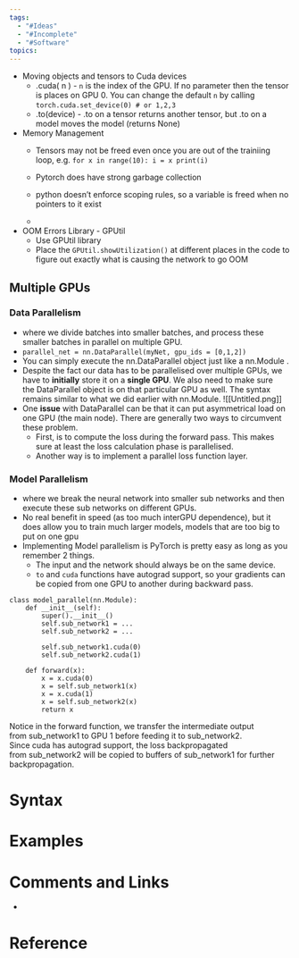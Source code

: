 ```yaml
---
tags:
  - "#Ideas"
  - "#Incomplete"
  - "#Software"
topics:
---
```

-  Moving objects and tensors to Cuda devices
	- .cuda( n ) - `n` is the index of the GPU. If no parameter then the tensor is places on GPU 0. You can change the default `n` by calling 
	  `torch.cuda.set_device(0) # or 1,2,3`
	- .to(device)  - .to on a tensor returns another tensor, but .to on a model moves the model (returns None)
- Memory Management
	- Tensors may not be freed even once you are out of the trainiing loop, e.g.
	`for x in range(10): i = x print(i)`

	- Pytorch does have strong garbage collection
	- python doesn’t enforce scoping rules, so a variable is freed when no pointers to it exist
	- 
- OOM Errors Library - GPUtil
	- Use GPUtil library
	- Place the `GPUtil.showUtilization()`  at different places in the code to figure out exactly what is causing the network to go OOM
## Multiple GPUs
### Data Parallelism
- where we divide batches into smaller batches, and process these smaller batches in parallel on multiple GPU.
- `parallel_net = nn.DataParallel(myNet, gpu_ids = [0,1,2])`
- You can simply execute the nn.DataParallel object just like a nn.Module .
- Despite the fact our data has to be parallelised over multiple GPUs, we have to **initially** store it on a **single GPU**. We also need to make sure the DataParallel object is on that particular GPU as well. The syntax remains similar to what we did earlier with nn.Module.
![[Untitled.png]]
- One **issue** with DataParallel can be that it can put asymmetrical load on one GPU (the main node). There are generally two ways to circumvent these problem.
	- First, is to compute the loss during the forward pass. This makes sure at least the loss calculation phase is parallelised.
	- Another way is to implement a parallel loss function layer.

### Model Parallelism
- where we break the neural network into smaller sub networks and then execute these sub networks on different GPUs.
- No real benefit in speed (as too much interGPU dependence), but it does allow you to train much larger models, models that are too big to put on one gpu
- Implementing Model parallelism is PyTorch is pretty easy as long as you remember 2 things.
	- The input and the network should always be on the same device.
	- `to` and `cuda` functions have autograd support, so your gradients can be copied from one GPU to another during backward pass.

```
class model_parallel(nn.Module):
	def __init__(self):
		super().__init__()
		self.sub_network1 = ...
		self.sub_network2 = ...

		self.sub_network1.cuda(0)
		self.sub_network2.cuda(1)

	def forward(x):
		x = x.cuda(0)
		x = self.sub_network1(x)
		x = x.cuda(1)
		x = self.sub_network2(x)
		return x
```
Notice in the forward function, we transfer the intermediate output from sub_network1 to GPU 1 before feeding it to sub_network2. Since cuda has autograd support, the loss backpropagated from sub_network2 will be copied to buffers of sub_network1 for further backpropagation.

# Syntax

# Examples

# Comments and Links
- 
# Reference